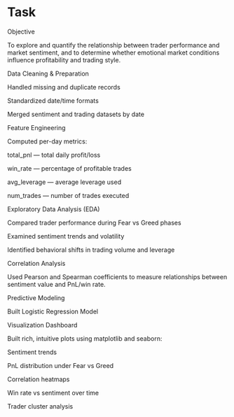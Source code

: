 # Task
Objective

To explore and quantify the relationship between trader performance and market sentiment,
and to determine whether emotional market conditions influence profitability and trading style.

Data Cleaning & Preparation

Handled missing and duplicate records

Standardized date/time formats

Merged sentiment and trading datasets by date

Feature Engineering

Computed per-day metrics:

total_pnl — total daily profit/loss

win_rate — percentage of profitable trades

avg_leverage — average leverage used

num_trades — number of trades executed

Exploratory Data Analysis (EDA)

Compared trader performance during Fear vs Greed phases

Examined sentiment trends and volatility

Identified behavioral shifts in trading volume and leverage

Correlation Analysis

Used Pearson and Spearman coefficients to measure relationships between sentiment value and PnL/win rate.

Predictive Modeling

Built Logistic Regression Model



Visualization Dashboard

Built rich, intuitive plots using matplotlib and seaborn:

Sentiment trends

PnL distribution under Fear vs Greed

Correlation heatmaps

Win rate vs sentiment over time

Trader cluster analysis
